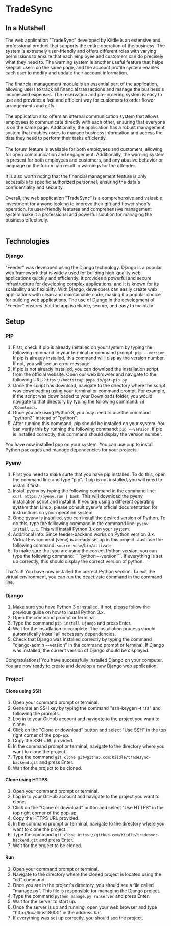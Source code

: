 # TradeSync

## In a Nutshell
The web application "TradeSync" developed by Kiidle is an extensive and professional product that supports the entire operation of the business. The system is extremely user-friendly and offers different roles with varying permissions to ensure that each employee and customers can do precisely what they need to. The warning system is another useful feature that helps keep all users on the same page, and the account profile system enables each user to modify and update their account information.</br></br>
The financial management module is an essential part of the application, allowing users to track all financial transactions and manage the business's income and expenses. The reservation and pre-ordering system is easy to use and provides a fast and efficient way for customers to order flower arrangements and gifts.</br></br>
The application also offers an internal communication system that allows employees to communicate directly with each other, ensuring that everyone is on the same page. Additionally, the application has a robust management system that enables users to manage business information and access the data they need to perform their tasks efficiently.</br></br>
The forum feature is available for both employees and customers, allowing for open communication and engagement. Additionally, the warning system is present for both employees and customers, and any abusive behavior or language on the forum can result in warnings for the offender.</br></br>
It is also worth noting that the financial management feature is only accessible to specific authorized personnel, ensuring the data's confidentiality and security.</br></br>
Overall, the web application "TradeSync" is a comprehensive and valuable investment for anyone looking to improve their gift and flower shop's operation. Its user-friendly features and comprehensive management system make it a professional and powerful solution for managing the business effectively.</br></br>

## Technologies
### Django
"Feeder" was developed using the Django technology. Django is a popular web framework that is widely used for building high-quality web applications quickly and efficiently. It provides a powerful and secure infrastructure for developing complex applications, and it is known for its scalability and flexibility. With Django, developers can easily create web applications with clean and maintainable code, making it a popular choice for building web applications. The use of Django in the development of "Feeder" ensures that the app is reliable, secure, and easy to maintain.

## Setup

### PIP
1. First, check if pip is already installed on your system by typing the following command in your terminal or command prompt: ```pip --version```. If pip is already installed, this command willl display the version number. If not, you will see an error message.
2. If pip is not already installed, you can download the installation script from the official website. Open our web browser and navigate to the following URL: ```https://bootstrap.pypa.io/get-pip.py```
3. Once the script has download, navigate to the directory where the script was downloading using your terminal or command prompt. For example, if the script was downloaded to your Downloads folder, you would navigate to that directory by typing the following command: ```cd /Downloads```.
4. Once you are using Python 3, you may need to use the command "python3" instead of "python".
5. After running this command, pip should be installed on your system. You can verify this by running the following command: ```pip --version```. If pip is installed correctly, this command should display the version number.

You have now installed pup on your system. You can use pup to install Python packages and manage dependencies for your projects.

### Pyenv
1. First you need to make surte that you have pip installed. To do this, open the command line and type "pip". If pip is not installed, you will need to install it first.
2. Install pyenv by typing the following command in the command line: ```curl https://pyenv.run | bash```. This will download the pyenv installation script and install it. If you are using a different operating system than Linux, please consult pyenv's official documentation for instructions on your operation system.
3. Once pyenv is installed, you can install the desired version of Python. To do this, type the folllowing command in the command line: ```pyenv install 3.x```. This will install Python 3.x on your system.
4. Additional info: Since feeder-backend works on Python version 3.x. Virtual Environment (venv) is already set up in this project. Just use the following command: ```source venv/bin/activate```
5. To make sure that you are using the correct Python version, you can type the following command: ````python --version```. If everything is set up correctly, this should display the correct version of python.

That's it! You have now installed the correct Python version. To exit the virtual environment, you can run the deactivate command in the command line.

### Django
1. Make sure you have Python 3.x installed. If not, please follow the previous guide on how to install Python 3.x.
2. Open the command prompt or terminal.
3. Type the command ```pip install Django``` and press Enter.
4. Wait for the installation to complete. The installation process should automatically install all necessary dependencies.
5. Check that Django was installed correctly by typing the command "django-admin --version" in the command prompt or terminal. If Django was installed, the current version of Django should be displayed.

Congratulations! You have successfully installed Django on your computer. You are now ready to create and develop a new Django web application.

### Project
#### Clone using SSH
1. Open your command prompt or terminal.
2. Generate an SSH key by typing the command "ssh-keygen -t rsa" and following the prompts.
3. Log in to your GitHub account and navigate to the project you want to clone.
4. Click on the "Clone or download" button and select "Use SSH" in the top right corner of the pop-up.
5. Copy the SSH URL provided.
6. In the command prompt or terminal, navigate to the directory where you want to clone the project.
7. Type the command ```git clone git@github.com:Kiidle/tradesync-backend.git``` and press Enter.
8. Wait for the project to be cloned.

#### Clone using HTTPS
1. Open your command prompt or terminal.
2. Log in to your GitHub account and navigate to the project you want to clone.
3. Click on the "Clone or download" button and select "Use HTTPS" in the top right corner of the pop-up.
4. Copy the HTTPS URL provided.
5. In the command prompt or terminal, navigate to the directory where you want to clone the project.
6. Type the command ```git clone https://github.com/Kiidle/tradesync-backend.git``` and press Enter.
7. Wait for the project to be cloned.

#### Run
1. Open your command prompt or terminal.
2. Navigate to the directory where the cloned project is located using the "cd" command.
3. Once you are in the project's directory, you should see a file called "manage.py". This file is responsible for managing the Django project.
4. Type the command ```python manage.py runserver``` and press Enter.
5. Wait for the server to start up.
6. Once the server is up and running, open your web browser and type "http://localhost:8000" in the address bar.
7. If everything was set up correctly, you should see the project.
